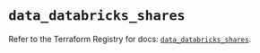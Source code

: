 # `data_databricks_shares`

Refer to the Terraform Registry for docs: [`data_databricks_shares`](https://registry.terraform.io/providers/databricks/databricks/1.87.1/docs/data-sources/shares).
